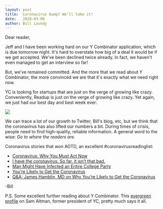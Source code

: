 ```yaml
---
layout: post
title:  Coronavirus bump? We'll take it!
date:   2020-03-08
author: Bill Loundy
---
```

<p>
Dear reader,
</p>

<p>
Jeff and I have been working hard on our Y Combinator application, which is due tomorrow night. It's hard to overstate how big of a deal it would be if we get accepted. We've been declined twice already. In fact, we haven't even managed to get an interview so far!
</p>

<p>
But, we've remained committed. And the more that we read about Y Combinator, the more convinced we are that it's exactly what we need right now. 
</p>

<p>
YC is looking for startups that are just on the verge of growing like crazy. Conveniently, Readup is just on the verge of growing like crazy. Yet again, we just had our best day and best week ever:  
</p>

<p>
<img src="http://blog.readup.com/pics/wau123.png" style="display:block;margin:0 auto;max-width:100%;">
</p>

<p>
We can trace a lot of our growth to Twitter, Bill's blog, etc, but we think that the coronavirus has also lifted our numbers a bit. During times of crisis, people need to find high-quality, reliable information. A general word to the wise: <em>Go to where the readers are.</em>
</p>

<p>
Coronavirus stories that won AOTD, an excellent #coronavirusreadinglist: 
</p>

<p>
<ul>
<li><a href="https://readup.com/comments/organizer-sandbox/coronavirus-why-you-must-act-now">Coronavirus: Why You Must Act Now</a></li>
<li><a href="https://readup.com/comments/washingtonpost/i-have-the-coronavirus-so-far-it-isnt-that-bad">I have the coronavirus. So far, it isn’t that bad.</a></li><li><a href="https://readup.com/comments/the-cut/man-might-have-infected-an-entire-college-party">Man Might Have Infected an Entire College Party</a></li>
<li><a href="https://readup.com/comments/the-atlantic/youre-likely-to-get-the-coronavirus">You’re Likely to Get the Coronavirus</a></li>
<li><a href="https://readup.com/comments/futurism/qa-james-hamblin-md-on-why-youre-likely-to-get-the-coronavirus">Q&A: James Hamblin, MD on Why You’re Likely to Get the Coronavirus</a></li>
</p>
</ul>
</p>

<p>
-Bill
</p>

<p>
P.S. Some excellent further reading about Y Combinator. This <a href="https://readup.com/read/the-new-yorker/sam-altmans-manifest-destiny">evergreen profile</a> on Sam Altman, former president of YC, pretty much says it all.
</p>